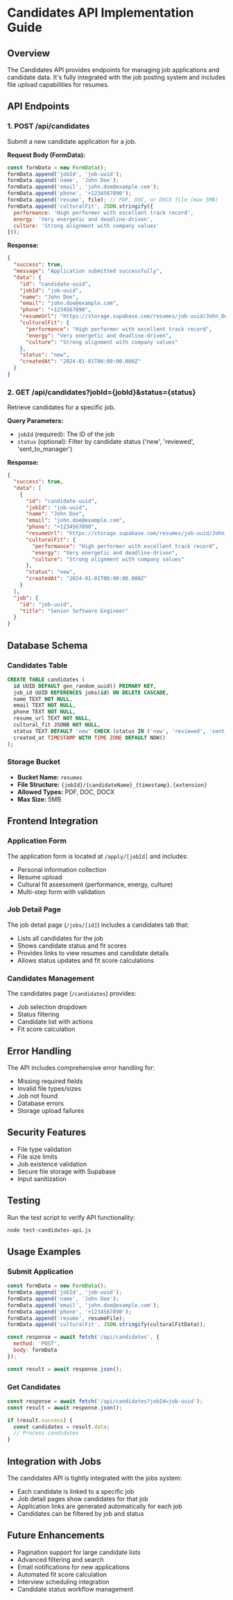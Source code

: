 # Candidates API Implementation Guide

## Overview

The Candidates API provides endpoints for managing job applications and candidate data. It's fully integrated with the job posting system and includes file upload capabilities for resumes.

## API Endpoints

### 1. POST /api/candidates
Submit a new candidate application for a job.

**Request Body (FormData):**
```javascript
const formData = new FormData();
formData.append('jobId', 'job-uuid');
formData.append('name', 'John Doe');
formData.append('email', 'john.doe@example.com');
formData.append('phone', '+1234567890');
formData.append('resume', file); // PDF, DOC, or DOCX file (max 5MB)
formData.append('culturalFit', JSON.stringify({
  performance: 'High performer with excellent track record',
  energy: 'Very energetic and deadline-driven',
  culture: 'Strong alignment with company values'
}));
```

**Response:**
```json
{
  "success": true,
  "message": "Application submitted successfully",
  "data": {
    "id": "candidate-uuid",
    "jobId": "job-uuid",
    "name": "John Doe",
    "email": "john.doe@example.com",
    "phone": "+1234567890",
    "resumeUrl": "https://storage.supabase.com/resumes/job-uuid/John_Doe_1234567890.pdf",
    "culturalFit": {
      "performance": "High performer with excellent track record",
      "energy": "Very energetic and deadline-driven",
      "culture": "Strong alignment with company values"
    },
    "status": "new",
    "createdAt": "2024-01-01T00:00:00.000Z"
  }
}
```

### 2. GET /api/candidates?jobId={jobId}&status={status}
Retrieve candidates for a specific job.

**Query Parameters:**
- `jobId` (required): The ID of the job
- `status` (optional): Filter by candidate status ('new', 'reviewed', 'sent_to_manager')

**Response:**
```json
{
  "success": true,
  "data": [
    {
      "id": "candidate-uuid",
      "jobId": "job-uuid",
      "name": "John Doe",
      "email": "john.doe@example.com",
      "phone": "+1234567890",
      "resumeUrl": "https://storage.supabase.com/resumes/job-uuid/John_Doe_1234567890.pdf",
      "culturalFit": {
        "performance": "High performer with excellent track record",
        "energy": "Very energetic and deadline-driven",
        "culture": "Strong alignment with company values"
      },
      "status": "new",
      "createdAt": "2024-01-01T00:00:00.000Z"
    }
  ],
  "job": {
    "id": "job-uuid",
    "title": "Senior Software Engineer"
  }
}
```

## Database Schema

### Candidates Table
```sql
CREATE TABLE candidates (
  id UUID DEFAULT gen_random_uuid() PRIMARY KEY,
  job_id UUID REFERENCES jobs(id) ON DELETE CASCADE,
  name TEXT NOT NULL,
  email TEXT NOT NULL,
  phone TEXT NOT NULL,
  resume_url TEXT NOT NULL,
  cultural_fit JSONB NOT NULL,
  status TEXT DEFAULT 'new' CHECK (status IN ('new', 'reviewed', 'sent_to_manager')),
  created_at TIMESTAMP WITH TIME ZONE DEFAULT NOW()
);
```

### Storage Bucket
- **Bucket Name:** `resumes`
- **File Structure:** `{jobId}/{candidateName}_{timestamp}.{extension}`
- **Allowed Types:** PDF, DOC, DOCX
- **Max Size:** 5MB

## Frontend Integration

### Application Form
The application form is located at `/apply/[jobId]` and includes:
- Personal information collection
- Resume upload
- Cultural fit assessment (performance, energy, culture)
- Multi-step form with validation

### Job Detail Page
The job detail page (`/jobs/[id]`) includes a candidates tab that:
- Lists all candidates for the job
- Shows candidate status and fit scores
- Provides links to view resumes and candidate details
- Allows status updates and fit score calculations

### Candidates Management
The candidates page (`/candidates`) provides:
- Job selection dropdown
- Status filtering
- Candidate list with actions
- Fit score calculation

## Error Handling

The API includes comprehensive error handling for:
- Missing required fields
- Invalid file types/sizes
- Job not found
- Database errors
- Storage upload failures

## Security Features

- File type validation
- File size limits
- Job existence validation
- Secure file storage with Supabase
- Input sanitization

## Testing

Run the test script to verify API functionality:
```bash
node test-candidates-api.js
```

## Usage Examples

### Submit Application
```javascript
const formData = new FormData();
formData.append('jobId', 'job-uuid');
formData.append('name', 'John Doe');
formData.append('email', 'john.doe@example.com');
formData.append('phone', '+1234567890');
formData.append('resume', resumeFile);
formData.append('culturalFit', JSON.stringify(culturalFitData));

const response = await fetch('/api/candidates', {
  method: 'POST',
  body: formData
});

const result = await response.json();
```

### Get Candidates
```javascript
const response = await fetch('/api/candidates?jobId=job-uuid');
const result = await response.json();

if (result.success) {
  const candidates = result.data;
  // Process candidates
}
```

## Integration with Jobs

The candidates API is tightly integrated with the jobs system:
- Each candidate is linked to a specific job
- Job detail pages show candidates for that job
- Application links are generated automatically for each job
- Candidates can be filtered by job and status

## Future Enhancements

- Pagination support for large candidate lists
- Advanced filtering and search
- Email notifications for new applications
- Automated fit score calculation
- Interview scheduling integration
- Candidate status workflow management
